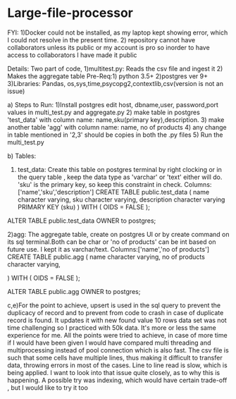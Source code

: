 # Large-file-processor

FYI: 1)Docker could not be installed, as my laptop kept showing error, which I could not resolve in the present time.
2) repository cannot have collaborators unless its public or my account is pro so inorder to have access to collaborators I have made it public

Details: Two part of code, 1)multitest.py: Reads the csv file and ingest it 
			   2) Makes the aggregate table
Pre-Req:1) python 3.5+
	2)postgres ver 9+
	3)Libraries: Pandas, os,sys,time,psycopg2,contextlib,csv(version is not an issue)


a)
Steps to Run:
1)Install postgres edit host, dbname,user, password,port values in multi_test.py and aggregate.py
2) make table in postgres 'test_data' with column name: name,sku(primary key),description. 
3) make another table 'agg' with column name: name, no of products
4) any change in table mentioned in '2,3' should be copies in both the .py files
5) Run the multi_test.py

b)
Tables:
1) test_data: Create this table on postgres terminal by right clocking or in the query table	, keep the data type as 'varchar' or 'text' either will do. 'sku' is the primary key, so keep this constraint in check. 
Columns:['name','sku','description']
CREATE TABLE public.test_data
(
    name character varying,
    sku character varying,
    description character varying
    PRIMARY KEY (sku)
)
WITH (
    OIDS = FALSE
);

ALTER TABLE public.test_data
    OWNER to postgres;

2)agg: The aggregate table, create on postgres UI or by create command on its sql terminal.Both can be char or 'no of products' can be int based on future use. I kept it as varchar/text. 
Columns:['name','no of products']
CREATE TABLE public.agg
(
    name character varying,
    no of products character varying,
    
)
WITH (
    OIDS = FALSE
);

ALTER TABLE public.agg
    OWNER to postgres;


c,e)For the point to achieve, upsert is used in the sql query to prevent the duplicacy of record and to prevent from code to crash in case of duplicate record is found. It updates it with new found value
10 rows data set was not time challenging so I practiced with 50k data. It's more or less the same experience for me.
All the points were tried to achieve, in case of more time if I would have been given I would have compared multi threading and multiprocessing instead of pool connection which is also fast. 
The csv file is such that some cells have multiple lines, thus making it difficult to transfer data, throwing errors in most of the cases. Line to line read is slow, which is being applied. 
I want to look into that issue quite closely, as to why this is happening.
A possible try was indexing, which would have certain trade-off , but I would like to try it too
